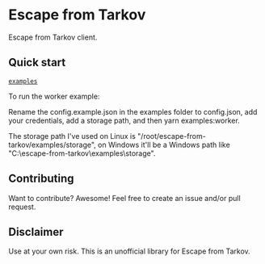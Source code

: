 # Escape from Tarkov

Escape from Tarkov client.

## Quick start

[`examples`](./examples)

To run the worker example:

Rename the config.example.json in the examples folder to config.json, add your credentials, add a storage path, and then yarn examples:worker.

The storage path I've used on Linux is "/root/escape-from-tarkov/examples/storage", on Windows it'll be a Windows path like "C:\escape-from-tarkov\examples\storage".

## Contributing

Want to contribute? Awesome! Feel free to create an issue and/or pull request.

## Disclaimer

Use at your own risk. This is an unofficial library for Escape from Tarkov.